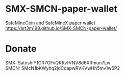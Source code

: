 # SMX-SMCN-paper-wallet
SafeMineCoin and SafeMineX paper wallet  
https://art3m198.github.io/SMX-SMCN-paper-wallet/

# Donate  
SMX: SatoshiY1GR7GFvQKKvfVNV8d6XRmun7Lw  
SMCN: SMcN1bKWyhq2jdCqapwRVKVwHh5mv1w6P2
